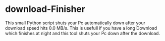 # download-Finisher
This small Python script shuts your Pc automatically down after your download speed hits 0.0 MB/s. This is usefull if you have a long Download which finishes at night and this tool shuts your Pc down after the download.
